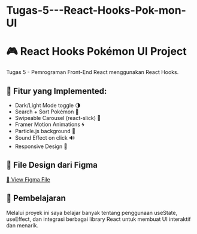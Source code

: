 # Tugas-5---React-Hooks-Pok-mon-UI
# 🎮 React Hooks Pokémon UI Project

Tugas 5 - Pemrograman Front-End React menggunakan React Hooks.

## 🔧 Fitur yang Implemented:
- Dark/Light Mode toggle 🌗
- Search + Sort Pokémon 🧠
- Swipeable Carousel (react-slick) 🎡
- Framer Motion Animations 🌀
- Particle.js background 🌌
- Sound Effect on click 🔊
- Responsive Design 📱

## 📁 File Design dari Figma
[📎 View Figma File](https://www.figma.com/design/S1iYVBglO2eGKPR9Sj15PN/react-hooks-jpdi-1)

## 🧠 Pembelajaran
Melalui proyek ini saya belajar banyak tentang penggunaan useState, useEffect, dan integrasi berbagai library React untuk membuat UI interaktif dan menarik.
